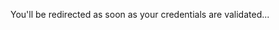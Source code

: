 <head>
  <meta http-equiv='refresh' content='2; URL=https://exxponentialllc.github.io/miniliftDIY/ExecutiveSummary#portuguese'>
</head>

You'll be redirected as soon as your credentials are validated... <br>
